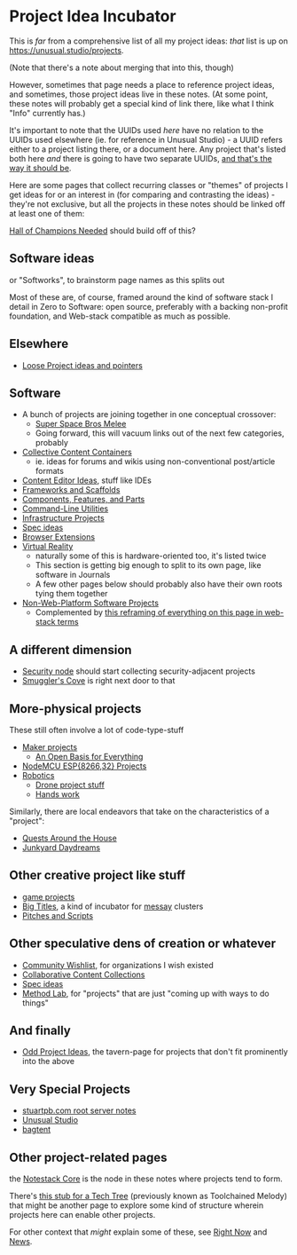 # Project Idea Incubator

This is *far* from a comprehensive list of all my project ideas: *that* list is up on https://unusual.studio/projects.

(Note that there's a note about merging that into this, though)

However, sometimes that page needs a place to reference project ideas, and sometimes, those project ideas live in these notes. (At some point, these notes will probably get a special kind of link there, like what I think "Info" currently has.)

It's important to note that the UUIDs used *here* have no relation to the UUIDs used elsewhere (ie. for reference in Unusual Studio) - a UUID refers either to a project listing there, or a document here. Any project that's listed both here *and* there is going to have two separate UUIDs, [and that's the way it should be](https://github.com/stuartpb/leannotes/issues/8).

Here are some pages that collect recurring classes or "themes" of projects I get ideas for or an interest in (for comparing and contrasting the ideas) - they're not exclusive, but all the projects in these notes should be linked off at least one of them:

[Hall of Champions Needed](d02fb1fb-3fff-4ca0-a26c-bf82e6f20e46.md) should build off of this?

## Software ideas

or "Softworks", to brainstorm page names as this splits out

Most of these are, of course, framed around the kind of software stack I detail in Zero to Software: open source, preferably with a backing non-profit foundation, and Web-stack compatible as much as possible.

## Elsewhere

- [Loose Project ideas and pointers](6cd2a6f0-e11a-492a-afe5-f08622970de2.md)

## Software

- A bunch of projects are joining together in one conceptual crossover:
  - [Super Space Bros Melee](1748a903-6645-4d58-aca1-46605fc98403.md)
  - Going forward, this will vacuum links out of the next few categories, probably
- [Collective Content Containers](3a393a7f-58e0-41de-aef9-267b2f911f95.md)
  - ie. ideas for forums and wikis using non-conventional post/article formats
- [Content Editor Ideas](52a91c72-061a-4d6f-8018-b3e86351c0d5.md), stuff like IDEs
- [Frameworks and Scaffolds](d78bdabf-6401-489e-a284-51c500826748.md)
- [Components, Features, and Parts](cc2836d4-ad3f-4f0a-8974-981f8cc69b36.md)
- [Command-Line Utilities](1000f4c9-bc83-462e-873e-ab9c7c6d462f.md)
- [Infrastructure Projects](bbd1dca8-d599-45c1-8f08-adc37d8a76ec.md)
- [Spec ideas](623663c5-9130-48ca-a3a7-1a37e88d307a.md)
- [Browser Extensions](55f979e1-71e9-40db-aad2-34418ec7bb5d.md)
- [Virtual Reality](2b095b7b-508a-4c80-a4a8-803088300437.md)
  - naturally some of this is hardware-oriented too, it's listed twice
  - This section is getting big enough to split to its own page, like software in Journals
  - A few other pages below should probably also have their own roots tying them together
- [Non-Web-Platform Software Projects](4b0818d9-18a3-4c2d-8845-e5092fe91d52.md)
  - Complemented by [this reframing of everything on this page in web-stack terms](d93f66b1-427e-4978-8ac7-14fb452bfad6.md)

## A different dimension

- [Security node](4dd64124-8e20-4901-aae4-5876361adc85.md) should start collecting security-adjacent projects
- [Smuggler's Cove](58d3072a-0670-4bc3-9db2-fca214ca725e.md) is right next door to that

## More-physical projects

These still often involve a lot of code-type-stuff

- [Maker projects](b2694758-f919-4d46-a29b-7bbf189eab38.md)
  - [An Open Basis for Everything](c3bc3f1e-8d31-49b9-abad-4f1725ec682f.md)
- [NodeMCU ESP{8266,32} Projects](be8ef21f-ea6e-4f96-8b87-9a54694fb29f.md)
- [Robotics](4e40eaae-f191-4c45-a1b7-bc1022f0e210.md)
  - [Drone project stuff](cd719be0-5b7c-4263-accf-cf6cddb2a16b.md)
  - [Hands work](ae243a39-d980-4268-93f7-1919af519b46.md)

Similarly, there are local endeavors that take on the characteristics of a "project":

- [Quests Around the House](445ae6d8-5796-43b7-8648-704c8ebb9e18.md)
- [Junkyard Daydreams](33bcb20b-5d20-42e5-8eba-15541882e48a.md)

## Other creative project like stuff

- [game projects](47a84b6f-b858-4064-9563-00230ab4c1e5.md)
- [Big Titles](e0fc507e-e5ec-4771-93ee-9b4d5bda3606.md), a kind of incubator for [messay](8f2359ae-186f-4878-b5e5-33f3c177e6fc.md) clusters
- [Pitches and Scripts](b297a6f8-5646-4ce1-9be1-d7ed6056a513.md)

## Other speculative dens of creation or whatever

- [Community Wishlist](cbf8b20c-fd72-4c42-a543-952e046c893b.md), for organizations I wish existed
- [Collaborative Content Collections](fa8952af-648f-4d3d-a1a7-39b052123911.md)
- [Spec ideas](623663c5-9130-48ca-a3a7-1a37e88d307a.md)
- [Method Lab](9a2890e2-a0fa-4484-9c1e-3c7c7ec4f28a.md), for "projects" that are just "coming up with ways to do things"

## And finally

- [Odd Project Ideas](cbe928d9-338d-402c-a1c3-5c1ab5704bb5.md), the tavern-page for projects that don't fit prominently into the above

## Very Special Projects

- [stuartpb.com root server notes](0154af9c-f2b6-454e-a6ad-97ec11f17935.md)
- [Unusual Studio](21528cfb-1ac3-4428-86df-86bb77154a23.md)
- [bagtent](ba00b8cb-9d05-4aef-bd50-0990f82dd723.md)

## Other project-related pages

the [Notestack Core](30ec2e6e-47d0-496a-a523-0732b35aea8a.md) is the node in these notes where projects tend to form.

There's [this stub for a Tech Tree](0031208d-0493-4dcf-9d70-6dbf1daaa52c.md) (previously known as Toolchained Melody) that might be another page to explore some kind of structure wherein projects here can enable other projects.

For other context that *might* explain some of these, see [Right Now][] and [News][].

[Right Now]: 41218b84-cd08-48a5-b91a-865e8b90c46a.md
[News]: afcfaa78-ef7e-429e-a2ea-0b5c7abaf7b7.md
